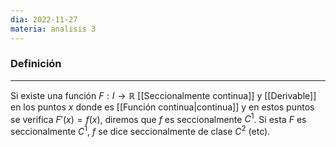 ```yaml
---
dia: 2022-11-27
materia: analisis 3
---
```

### Definición
---
Si existe una función $F : I \to \mathbb{R}$ [[Seccionalmente continua]] y [[Derivable]] en los puntos $x$ donde es [[Función continua|continua]] y en estos puntos se verifica $F'(x) = f(x)$, diremos que $f$ es seccionalmente $C^1$. Si esta $F$ es seccionalmente $C^1$, $f$ se dice seccionalmente de clase $C^2$ (etc).